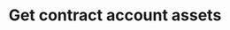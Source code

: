 ---
title: Get contract account assets
position_number: 1
type: get
description: /future/user/v1/compat/balance/list
parameters:
  -
    name: queryAccountId
    type: string
    mandatory: false
    default: N/A
    description: account id
    ranges:
left_code_blocks:
    -
        code_block: "public void getMarketConfig() {\r\n\tString text = HttpUtil.get(URL + \"/data/api/user/v1/getMarketConfig\");\r\n\tSystem.out.println(text);\r\n}"
        title: Java
        language: java
right_code_blocks:
    - code_block: |-
        {
          "error": {
            "code": "",
            "msg": ""
          },
          "msgInfo": "",
          "result": [
            {
                "accountId": 500000000000, // account id
                "userId": 500000000000, // user id
                "coin": "usdt", // Currency
                "underlyingType": 2, // Coin standard, u standard
                "walletBalance": "2078.57264793", // Currency balance
                "openOrderMarginFrozen": "0", // Order frozen
                "isolatedMargin": "0", // Margin freeze
                "crossedMargin": "0", // Full margin freeze
                "amount": "2078.57264793", // Net asset balance
                "totalAmount": "2078.57264793", // Margin balance
                "convertBtcAmount": "0.03638940", // walletBalance wallet asset conversion BTC
                "convertUsdtAmount": "2078.5726", // walletBalance wallet asset conversion to USDT
                "profit": "0", // Profit and loss
                "notProfit": "0", // unrealized profit or loss
                "bonus": "0", // Trial fee
                "coupon": "0" // Deduction
            }
         ],
          "returnCode": 0
        }
      title: Response
      language: json
---